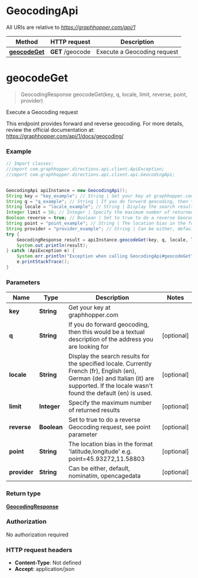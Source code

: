 # GeocodingApi

All URIs are relative to *https://graphhopper.com/api/1*

Method | HTTP request | Description
------------- | ------------- | -------------
[**geocodeGet**](GeocodingApi.md#geocodeGet) | **GET** /geocode | Execute a Geocoding request


<a name="geocodeGet"></a>
# **geocodeGet**
> GeocodingResponse geocodeGet(key, q, locale, limit, reverse, point, provider)

Execute a Geocoding request

This endpoint provides forward and reverse geocoding. For more details, review the official documentation at: https://graphhopper.com/api/1/docs/geocoding/ 

### Example
```java
// Import classes:
//import com.graphhopper.directions.api.client.ApiException;
//import com.graphhopper.directions.api.client.api.GeocodingApi;


GeocodingApi apiInstance = new GeocodingApi();
String key = "key_example"; // String | Get your key at graphhopper.com
String q = "q_example"; // String | If you do forward geocoding, then this would be a textual description of the address you are looking for
String locale = "locale_example"; // String | Display the search results for the specified locale. Currently French (fr), English (en), German (de) and Italian (it) are supported. If the locale wasn't found the default (en) is used.
Integer limit = 56; // Integer | Specify the maximum number of returned results
Boolean reverse = true; // Boolean | Set to true to do a reverse Geocoding request, see point parameter
String point = "point_example"; // String | The location bias in the format 'latitude,longitude' e.g. point=45.93272,11.58803
String provider = "provider_example"; // String | Can be either, default, nominatim, opencagedata
try {
    GeocodingResponse result = apiInstance.geocodeGet(key, q, locale, limit, reverse, point, provider);
    System.out.println(result);
} catch (ApiException e) {
    System.err.println("Exception when calling GeocodingApi#geocodeGet");
    e.printStackTrace();
}
```

### Parameters

Name | Type | Description  | Notes
------------- | ------------- | ------------- | -------------
 **key** | **String**| Get your key at graphhopper.com |
 **q** | **String**| If you do forward geocoding, then this would be a textual description of the address you are looking for | [optional]
 **locale** | **String**| Display the search results for the specified locale. Currently French (fr), English (en), German (de) and Italian (it) are supported. If the locale wasn&#39;t found the default (en) is used. | [optional]
 **limit** | **Integer**| Specify the maximum number of returned results | [optional]
 **reverse** | **Boolean**| Set to true to do a reverse Geocoding request, see point parameter | [optional]
 **point** | **String**| The location bias in the format &#39;latitude,longitude&#39; e.g. point&#x3D;45.93272,11.58803 | [optional]
 **provider** | **String**| Can be either, default, nominatim, opencagedata | [optional]

### Return type

[**GeocodingResponse**](GeocodingResponse.md)

### Authorization

No authorization required

### HTTP request headers

 - **Content-Type**: Not defined
 - **Accept**: application/json


